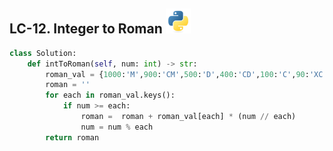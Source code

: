 ## LC-12. Integer to Roman <a href="https://www.python.org" target="_blank" rel="noreferrer"> <img src="https://raw.githubusercontent.com/devicons/devicon/master/icons/python/python-original.svg" alt="python" width="40" height="40"/> </a>

```python
class Solution:
    def intToRoman(self, num: int) -> str:
        roman_val = {1000:'M',900:'CM',500:'D',400:'CD',100:'C',90:'XC',50:'L',40:'XL',10:'X',9:'IX',5:'V',4:'IV',1:'I'}
        roman = ''
        for each in roman_val.keys():
            if num >= each:
                roman =  roman + roman_val[each] * (num // each)
                num = num % each
        return roman
```
